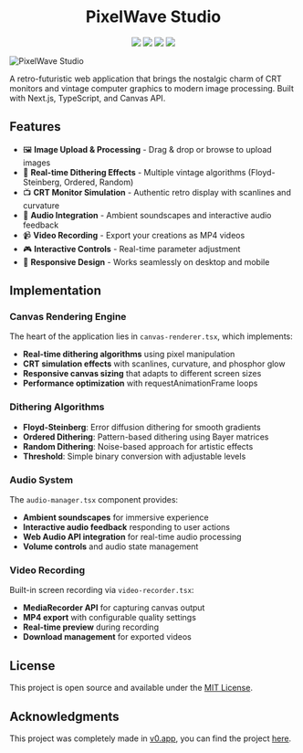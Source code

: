 <h1 align="center">PixelWave Studio</h1>

<p align="center">

<img src ="https://img.shields.io/badge/Next.js-000000.svg?style=for-the-badge&logo=nextdotjs&logoColor=white">
<img src ="https://img.shields.io/badge/v0-000000.svg?style=for-the-badge&logo=v0&logoColor=white">
<img src ="https://img.shields.io/badge/TailwindCSS-000000.svg?style=for-the-badge&logo=TailwindCSS&logoColor=white">
<img src ="https://img.shields.io/badge/Vercel-000000.svg?style=for-the-badge&logo=Vercel&logoColor=white">

</p>

![PixelWave Studio](https://pixelwave-studio.vercel.app/og-image.png)

A retro-futuristic web application that brings the nostalgic charm of CRT monitors and vintage computer graphics to modern image processing. Built with Next.js, TypeScript, and Canvas API.

## Features

- 🖼️ **Image Upload & Processing** - Drag & drop or browse to upload images
- 🎨 **Real-time Dithering Effects** - Multiple vintage algorithms (Floyd-Steinberg, Ordered, Random)
- 📺 **CRT Monitor Simulation** - Authentic retro display with scanlines and curvature
- 🎵 **Audio Integration** - Ambient soundscapes and interactive audio feedback
- 📹 **Video Recording** - Export your creations as MP4 videos
- 🎮 **Interactive Controls** - Real-time parameter adjustment
- 📱 **Responsive Design** - Works seamlessly on desktop and mobile


## Implementation

### **Canvas Rendering Engine**
The heart of the application lies in `canvas-renderer.tsx`, which implements:
- **Real-time dithering algorithms** using pixel manipulation
- **CRT simulation effects** with scanlines, curvature, and phosphor glow
- **Responsive canvas sizing** that adapts to different screen sizes
- **Performance optimization** with requestAnimationFrame loops

### **Dithering Algorithms**
- **Floyd-Steinberg**: Error diffusion dithering for smooth gradients
- **Ordered Dithering**: Pattern-based dithering using Bayer matrices
- **Random Dithering**: Noise-based approach for artistic effects
- **Threshold**: Simple binary conversion with adjustable levels

### **Audio System**
The `audio-manager.tsx` component provides:
- **Ambient soundscapes** for immersive experience
- **Interactive audio feedback** responding to user actions
- **Web Audio API integration** for real-time audio processing
- **Volume controls** and audio state management

### **Video Recording**
Built-in screen recording via `video-recorder.tsx`:
- **MediaRecorder API** for capturing canvas output
- **MP4 export** with configurable quality settings
- **Real-time preview** during recording
- **Download management** for exported videos

## License

This project is open source and available under the [MIT License](LICENSE).


## Acknowledgments

This project was completely made in [v0.app](https://v0.app), you can find the project [here](https://v0.app/chat/pixel-wave-studio-uSE9p11dsVA).
